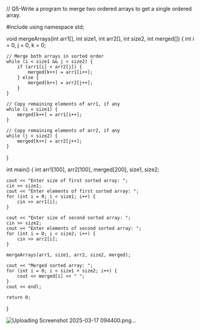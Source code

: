 // Q5-Write a program to merge two ordered arrays to get a single ordered array.


#include <iostream>
using namespace std;

void mergeArrays(int arr1[], int size1, int arr2[], int size2, int merged[]) {
    int i = 0, j = 0, k = 0;
    
    // Merge both arrays in sorted order
    while (i < size1 && j < size2) {
        if (arr1[i] < arr2[j]) {
            merged[k++] = arr1[i++];
        } else {
            merged[k++] = arr2[j++];
        }
    }
    
    // Copy remaining elements of arr1, if any
    while (i < size1) {
        merged[k++] = arr1[i++];
    }
    
    // Copy remaining elements of arr2, if any
    while (j < size2) {
        merged[k++] = arr2[j++];
    }
}

int main() {
    int arr1[100], arr2[100], merged[200], size1, size2;
    
    cout << "Enter size of first sorted array: ";
    cin >> size1;
    cout << "Enter elements of first sorted array: ";
    for (int i = 0; i < size1; i++) {
        cin >> arr1[i];
    }
    
    cout << "Enter size of second sorted array: ";
    cin >> size2;
    cout << "Enter elements of second sorted array: ";
    for (int i = 0; i < size2; i++) {
        cin >> arr2[i];
    }
    
    mergeArrays(arr1, size1, arr2, size2, merged);
    
    cout << "Merged sorted array: ";
    for (int i = 0; i < size1 + size2; i++) {
        cout << merged[i] << " ";
    }
    cout << endl;
    
    return 0;
}

![Uploading Screenshot 2025-03-17 094400.png…]()
